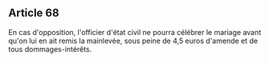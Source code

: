 Article 68
----
En cas d'opposition, l'officier d'état civil ne pourra célébrer le mariage avant
qu'on lui en ait remis la mainlevée, sous peine de 4,5 euros d'amende et de tous
dommages-intérêts.
